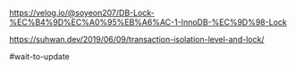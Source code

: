 https://velog.io/@soyeon207/DB-Lock-%EC%B4%9D%EC%A0%95%EB%A6%AC-1-InnoDB-%EC%9D%98-Lock

https://suhwan.dev/2019/06/09/transaction-isolation-level-and-lock/

#wait-to-update 